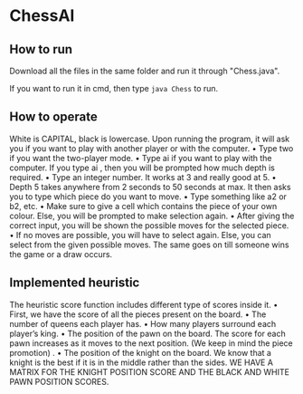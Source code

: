 # ChessAI

## How to run

Download all the files in the same folder and run it through "Chess.java".

If you want to run it in cmd, then type ```java Chess``` to run.



## How to operate
White is CAPITAL, black is lowercase. Upon running the program, it will ask you if you want to play with another player or with the computer.
• Type two if you want the two-player mode.
• Type ai if you want to play with the computer.
If you type ai , then you will be prompted how much depth is required.
• Type an integer number. It works at 3 and really good at 5.
• Depth 5 takes anywhere from 2 seconds to 50 seconds at max.
It then asks you to type which piece do you want to move.
• Type something like a2 or b2, etc.
• Make sure to give a cell which contains the piece of your own colour. Else, you will be prompted to make selection again.
• After giving the correct input, you will be shown the possible moves for the selected piece.
• If no moves are possible, you will have to select again. Else, you can select from the given possible moves.
The same goes on till someone wins the game or a draw occurs.

## Implemented heuristic
The heuristic score function includes different type of scores inside it.
• First, we have the score of all the pieces present on the board.
• The number of queens each player has.
• How many players surround each player’s king.
• The position of the pawn on the board. The score for each pawn increases as it moves to the next position. (We keep in mind the piece promotion) .
• The position of the knight on the board. We know that a knight is the best if it is in the middle rather than the sides.
WE HAVE A MATRIX FOR THE KNIGHT POSITION SCORE AND THE BLACK AND WHITE PAWN POSITION SCORES.
